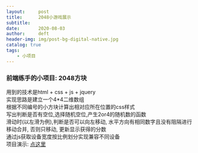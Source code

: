 ```yaml
---
layout:     post
title:      2048小游戏展示
subtitle:  
date:       2020-08-03
author:     deft
header-img: img/post-bg-digital-native.jpg
catalog: true
tags:
    - 小项目
---
```

### 前端练手的小项目: 2048方块  
用到的技术是html + css + js + jquery  
实现思路是建立一个4*4二维数组  
根据不同编号的小方块计算出相对应所在位置的css样式  
写出判断是否有空位,选择随机空位,产生2or4的随机数的函数  
滑动时(以左滑为例),判断是否可以向左移动, 水平方向有相同数字且没有阻隔进行移动合并, 否则只移动, 更新显示获得的分数  
通过js获取设备宽度按比例划分实现兼容不同设备  
项目演示:  [点这里](https://objective-brown-5ade31.netlify.app/ "here")

